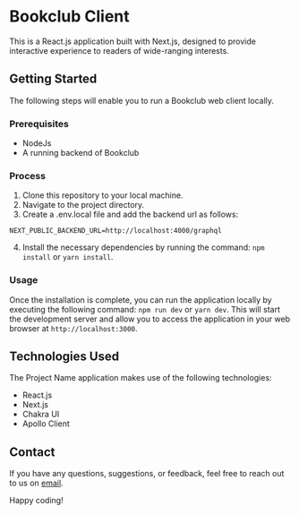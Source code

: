 # Bookclub Client

This is a React.js application built with Next.js, designed to provide interactive experience to readers of wide-ranging interests.

## Getting Started

The following steps will enable you to run a Bookclub web client locally.

### Prerequisites

- NodeJs
- A running backend of Bookclub

### Process

1. Clone this repository to your local machine.
2. Navigate to the project directory.
3. Create a .env.local file and add the backend url as follows:

```.env
NEXT_PUBLIC_BACKEND_URL=http://localhost:4000/graphql

```

4. Install the necessary dependencies by running the command: `npm install` or `yarn install`.

### Usage

Once the installation is complete, you can run the application locally by executing the following command: `npm run dev` or `yarn dev`. This will start the development server and allow you to access the application in your web browser at `http://localhost:3000`.

## Technologies Used

The Project Name application makes use of the following technologies:

- React.js
- Next.js
- Chakra UI
- Apollo Client

## Contact

If you have any questions, suggestions, or feedback, feel free to reach out to us on [email](mailto:juniorfelix8825@outlook.com).

Happy coding!

